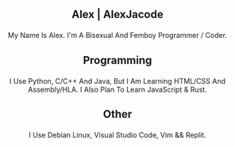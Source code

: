 ## <p align="center"> Alex | AlexJacode 

<p align="center"> My Name Is Alex. I'm A Bisexual And Femboy Programmer / Coder. 

## <p align="center"> Programming 

<p align="center"> I Use Python, C/C++ And Java, But I Am Learning HTML/CSS And Assembly/HLA. I Also Plan To Learn JavaScript & Rust. 

## <p align="center"> Other 

<p align="center"> I Use Debian Linux, Visual Studio Code, Vim && Replit. 